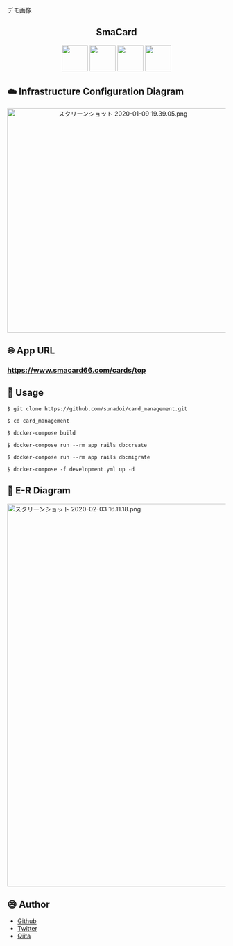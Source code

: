 デモ画像

<h2 align="center">SmaCard</h2>
<p align="center">
<a href="https://guides.rubyonrails.org/"><img src="https://qiita-image-store.s3.ap-northeast-1.amazonaws.com/0/543133/7a6c27cd-09cb-b9e7-7b1b-1cb56dfbee0c.png" height="60px;" /></a>
<a href="https://jquery.com/"><img src="https://user-images.githubusercontent.com/57832553/73933784-96712500-4920-11ea-974f-23b73e2c6113.png" height="60px;" /></a>
<a href="https://docs.docker.com/"><img src="https://qiita-image-store.s3.ap-northeast-1.amazonaws.com/0/543133/731612aa-8de5-3212-e0b4-7fdabea0f750.png" height="60px;" /></a>
<a href="https://aws.amazon.com/jp/aws-jp-introduction/aws-jp-webinar-service-cut/"><img src="https://qiita-image-store.s3.ap-northeast-1.amazonaws.com/0/543133/8bbc1eca-9bd7-b15e-56b4-12d5e39c349a.png" height="60px;" /></a>
</p>

## :cloud: Infrastructure Configuration Diagram
<p align="center">
<img width="518" alt="スクリーンショット 2020-01-09 19.39.05.png" src="https://qiita-image-store.s3.ap-northeast-1.amazonaws.com/0/543133/9fdc0354-dc5c-4c13-3ecb-cd43976926e1.png">
</p>

## :globe_with_meridians: App URL

### **https://www.smacard66.com/cards/top**  


## :speech_balloon: Usage

`$ git clone https://github.com/sunadoi/card_management.git`

`$ cd card_management`  

`$ docker-compose build`

`$ docker-compose run --rm app rails db:create`

`$ docker-compose run --rm app rails db:migrate`

`$ docker-compose -f development.yml up -d`


## :eyes: E-R Diagram

<img width="884" alt="スクリーンショット 2020-02-03 16.11.18.png" src="https://qiita-image-store.s3.ap-northeast-1.amazonaws.com/0/543133/7dace54c-a636-d9f4-4c05-68fc6f1791a4.png">


## :smile: Author
- <a href="https://github.com/sunadoi/card_management">Github</a>
- <a href="https://twitter.com/suna_tech">Twitter</a>
- <a href="https://qiita.com/y-suna">Qiita</a>
